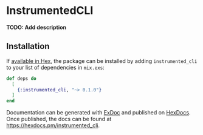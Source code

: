 # InstrumentedCLI

**TODO: Add description**

## Installation

If [available in Hex](https://hex.pm/docs/publish), the package can be installed
by adding `instrumented_cli` to your list of dependencies in `mix.exs`:

```elixir
def deps do
  [
    {:instrumented_cli, "~> 0.1.0"}
  ]
end
```

Documentation can be generated with [ExDoc](https://github.com/elixir-lang/ex_doc)
and published on [HexDocs](https://hexdocs.pm). Once published, the docs can
be found at <https://hexdocs.pm/instrumented_cli>.

